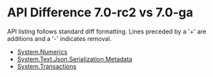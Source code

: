 # API Difference 7.0-rc2 vs 7.0-ga

API listing follows standard diff formatting.
Lines preceded by a '+' are additions and a '-' indicates removal.

* [System.Numerics](7.0-ga_System.Numerics.md)
* [System.Text.Json.Serialization.Metadata](7.0-ga_System.Text.Json.Serialization.Metadata.md)
* [System.Transactions](7.0-ga_System.Transactions.md)

